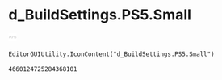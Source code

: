 # d_BuildSettings.PS5.Small
![](/img/d_BuildSettings.PS5.Small.png)

``` CSharp
EditorGUIUtility.IconContent("d_BuildSettings.PS5.Small")
```
```
4660124725284368101
```
